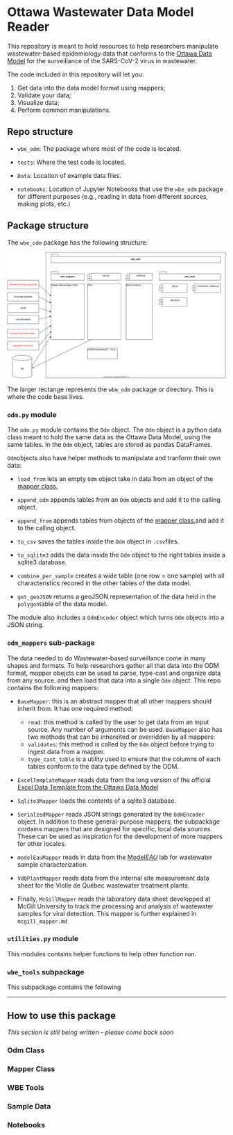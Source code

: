 # Ottawa Wastewater Data Model Reader

This repository is meant to hold resources to help researchers manipulate wastewater-based epidemiology data that conforms to the [Ottawa Data Model](https://github.com/Big-Life-Lab/covid-19-wastewater/) for the surveillance of the SARS-CoV-2 virus in wastewater.

The code included in this repository will let you:

1. Get data into the data model format using mappers;
2. Validate your data;
3. Visualize data;
4. Perform common manipulations.

## Repo structure

* `wbe_odm`: The package where most of the code is located.

* `tests`: Where the test code is located.

* `Data`: Location of example data files.

* `notebooks`: Location of Jupyter Notebooks that use the `wbe_odm` package for different purposes (e.g., reading in data from different sources, making plots, etc.)

## Package structure

The `wbe_odm` package has the following structure:

![ODM Import Structure](wbe_odm.svg)

The larger rectange represents the `wbe_odm` package or directory. This is where the code base lives.

### `odm.py` module

The `odm.py` module contains the `Odm` object.
The `Odm` object is a python data class meant to hold the same data as the Ottawa Data Model, using the same tables. In the `Odm` object, tables are stored as pandas DataFrames.

`Odm`objects also have helper methods to manipulate and tranform their own data:

* `load_from` lets an empty `Odm` object take in data from an object of the [mapper class.](###Mapper-Class)
* `append_odm` appends tables from an `Odm` objects and add it to the calling object.
* `append_from` appends tables from objects of the [mapper class.](###Mapper-Class)and add it to the calling object.
* `to_csv` saves the tables inside the `Odm` object in `.csv`files.
* `to_sqlite3` adds the data inside the `Odm` object to the right tables inside a sqlite3 database.
* `combine_per_sample` creates a wide table (one row = one sample) with all characteristics recored in the other tables of the data model.

* `get_geoJSON` returns a geoJSON representation of the data held in the `polygon`table of the data model.

The module also includes a `OdmEncoder` object which turns `Odm` objects into a JSON string.

### `odm_mappers` sub-package

The data needed to do Wastewater-based surveillance come in many shapes and formats. To help researchers gather all that data into the ODM format, mapper obejcts can be used to parse, type-cast and organize data from any source. and then load that data into a single `Odm` object. This repo contains the following mappers:

* `BaseMapper`: this is an abstract mapper that all other mappers should inherit from. It has one required method:
  * `read`: this method is called by the user to get data from an input source. Any number of arguments can be used.
  `BaseMapper` also has two methods that can be inhereited or overridden by all mappers:
  * `validates`: this method is called by the `Odm` object before trying to ingest data from a mapper.
  * `type_cast_table` is a utility used to ensure that the columns of each tables conform to the data type defined by the ODM.

* `ExcelTemplateMapper` reads data from the long version of the official [Excel Data Template from the Ottawa Data Model](https://github.com/Big-Life-Lab/covid-19-wastewater/blob/main/template/Data%20Model%20-%20Quebec%20Template%20v1.1.xlsx)

* `Sqlite3Mapper` loads the contents of a sqlite3 database.
* `SerialzedMapper` reads JSON strings generated by the `OdmEncoder` object.
In addition to these general-purpose mappers, the subpackage contains mappers that are designed for specific, local data sources. These can be used as inspiration for the development of more mappers for other locales.

* `modelEauMapper` reads in data from the [Model*EAU*](https://github.com/modelEAU) lab for wastewater sample characterization.
* `VdQPlantMapper` reads data from the internal site measurement data sheet for the Violle de Québec wastewater treatment plants.
* Finally, `McGillMapper` reads the laboratory data sheet developped at McGill University to track the processing and analysis of wastewater samples for viral detection. This mapper is further explained in `mcgill_mapper.md`

### `utilities.py` module

This modules contains helper functions to help other function run.

### `wbe_tools` subpackage

This subpackage contains the following
___

## How to use this package

*This section is still being written - please come back soon*

### Odm Class

### Mapper Class

### WBE Tools

### Sample Data

### Notebooks
